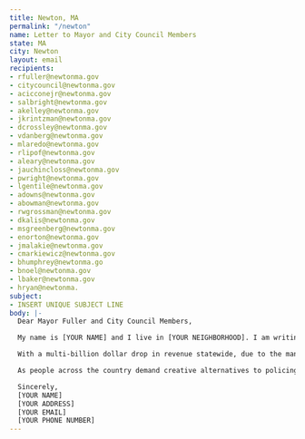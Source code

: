 ```yaml
---
title: Newton, MA
permalink: "/newton"
name: Letter to Mayor and City Council Members
state: MA
city: Newton
layout: email
recipients:
- rfuller@newtonma.gov
- citycouncil@newtonma.gov
- acicconejr@newtonma.gov
- salbright@newtonma.gov
- akelley@newtonma.gov
- jkrintzman@newtonma.gov
- dcrossley@newtonma.gov
- vdanberg@newtonma.gov
- mlaredo@newtonma.gov
- rlipof@newtonma.gov
- aleary@newtonma.gov
- jauchincloss@newtonma.gov
- pwright@newtonma.gov
- lgentile@newtonma.gov
- adowns@newtonma.gov
- abowman@newtonma.gov
- rwgrossman@newtonma.gov
- dkalis@newtonma.gov
- msgreenberg@newtonma.gov
- enorton@newtonma.gov
- jmalakie@newtonma.gov
- cmarkiewicz@newtonma.gov
- bhumphrey@newtonma.go
- bnoel@newtonma.gov
- lbaker@newtonma.gov
- hryan@newtonma.
subject:
- INSERT UNIQUE SUBJECT LINE
body: |-
  Dear Mayor Fuller and City Council Members,

  My name is [YOUR NAME] and I live in [YOUR NEIGHBORHOOD]. I am writing to ask that you use your power as elected officials to reject the proposed increase of $147k to the Newton Police Department’s FY21 budget.

  With a multi-billion dollar drop in revenue statewide, due to the many complications of COVID-19 and other departments losing money, an increase for the NPD budget does not make sense or benefit our city. It is especially difficult to justify that within the Police Department budget, $420k more is being put toward patrolling, which has already doubled since 2015, even as calls to service have decreased. This money should instead go toward the Library, Health & Human Services, Senior Services, Affordable Housing, or Youth Services.

  As people across the country demand creative alternatives to policing, the last thing Newton needs is more patrols or cruisers. Social service programs are what make our community safe, not more policing that leads to the murder and incarceration of Black, Indigenous, and Brown People of Color who are already disproportionately affected by the current economic and health crisis and by police brutality. If Newton is truly a town where Black Lives Matter, as Mayor Fuller said to protestors at City Hall, then demonstrate it through our tax dollars.

  Sincerely,
  [YOUR NAME]
  [YOUR ADDRESS]
  [YOUR EMAIL]
  [YOUR PHONE NUMBER]
---
```

